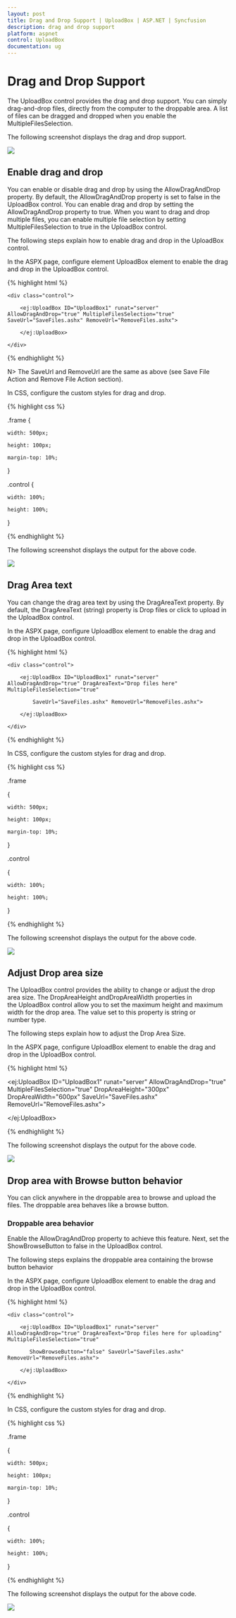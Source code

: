 ```yaml
---
layout: post
title: Drag and Drop Support | UploadBox | ASP.NET | Syncfusion
description: drag and drop support
platform: aspnet
control: UploadBox
documentation: ug
---
```


# Drag and Drop Support

The UploadBox control provides the drag and drop support. You can simply drag-and-drop files, directly from the computer to the droppable area. A list of files can be dragged and dropped when you enable the MultipleFilesSelection.

The following screenshot displays the drag and drop support.

 ![](Drag-and-Drop-Support_images/Drag-and-Drop-Support_img1.png)



## Enable drag and drop 

You can enable or disable drag and drop by using the AllowDragAndDrop property. By default, the AllowDragAndDrop property is set to false in the UploadBox control. You can enable drag and drop by setting the AllowDragAndDrop property to true. When you want to drag and drop multiple files, you can enable multiple file selection by setting MultipleFilesSelection to true in the UploadBox control.

The following steps explain how to enable drag and drop in the UploadBox control.

In the ASPX page, configure element UploadBox element to enable the drag and drop in the UploadBox control.

{% highlight html %}

<div class="frame">

    <div class="control">

        <ej:UploadBox ID="UploadBox1" runat="server" AllowDragAndDrop="true" MultipleFilesSelection="true" SaveUrl="SaveFiles.ashx" RemoveUrl="RemoveFiles.ashx">

        </ej:UploadBox>

    </div>

</div>

{% endhighlight %}

N> The SaveUrl and RemoveUrl are the same as above (see Save File Action and Remove File Action section).

In CSS, configure the custom styles for drag and drop.

{% highlight css %}

.frame {

    width: 500px;

    height: 100px;

    margin-top: 10%;

}



.control {

    width: 100%;

    height: 100%;

}

{% endhighlight %}



The following screenshot displays the output for the above code.

 ![](Drag-and-Drop-Support_images/Drag-and-Drop-Support_img2.png)



## Drag Area text

You can change the drag area text by using the DragAreaText property.  By default, the DragAreaText (string) property is Drop files or click to upload in the UploadBox control.

In the ASPX page, configure UploadBox element to enable the drag and drop in the UploadBox control.


{% highlight html %}

<div class="frame">

    <div class="control">

        <ej:UploadBox ID="UploadBox1" runat="server" AllowDragAndDrop="true" DragAreaText="Drop files here" MultipleFilesSelection="true"

            SaveUrl="SaveFiles.ashx" RemoveUrl="RemoveFiles.ashx">

        </ej:UploadBox>

    </div>

</div>

{% endhighlight %}



In CSS, configure the custom styles for drag and drop.

{% highlight css %}

.frame

{

    width: 500px;

    height: 100px;

    margin-top: 10%;

}



.control

{

    width: 100%;

    height: 100%;

}

{% endhighlight %}



 The following screenshot displays the output for the above code.

 ![](Drag-and-Drop-Support_images/Drag-and-Drop-Support_img3.png)



## Adjust Drop area size

The UploadBox control provides the ability to change or adjust the drop area size. The DropAreaHeight andDropAreaWidth properties in the UploadBox control allow you to set the maximum height and maximum width for the drop area. The value set to this property is string or number type.

The following steps explain how to adjust the Drop Area Size.

In the ASPX page, configure UploadBox element to enable the drag and drop in the UploadBox control.

{% highlight html %}

<ej:UploadBox ID="UploadBox1" runat="server" AllowDragAndDrop="true" MultipleFilesSelection="true" DropAreaHeight="300px" DropAreaWidth="600px" SaveUrl="SaveFiles.ashx" RemoveUrl="RemoveFiles.ashx">

</ej:UploadBox>

{% endhighlight %}

The following screenshot displays the output for the above code.

 ![](Drag-and-Drop-Support_images/Drag-and-Drop-Support_img4.png)



## Drop area with Browse button behavior

You can click anywhere in the droppable area to browse and upload the files. The droppable area behaves like a browse button.

### Droppable area behavior

Enable the AllowDragAndDrop property to achieve this feature. Next, set the ShowBrowseButton to false in the UploadBox control.

The following steps explains the droppable area containing the browse button behavior

In the ASPX page, configure UploadBox element to enable the drag and drop in the UploadBox control.



{% highlight html %}

<div class="frame">

    <div class="control">

        <ej:UploadBox ID="UploadBox1" runat="server" AllowDragAndDrop="true" DragAreaText="Drop files here for uploading" MultipleFilesSelection="true"

           ShowBrowseButton="false" SaveUrl="SaveFiles.ashx" RemoveUrl="RemoveFiles.ashx">

        </ej:UploadBox>

    </div>

</div>

{% endhighlight %}



In CSS, configure the custom styles for drag and drop.

{% highlight css %}

.frame

{

    width: 500px;

    height: 100px;

    margin-top: 10%;

}



.control

{

    width: 100%;

    height: 100%;

}

{% endhighlight %}



The following screenshot displays the output for the above code.



 ![](Drag-and-Drop-Support_images/Drag-and-Drop-Support_img5.png)




